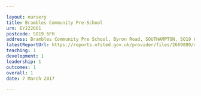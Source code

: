 ```yaml
---

layout: nursery
title: Brambles Community Pre-School
urn: EY222661
postcode: SO19 6FH
address: Brambles Community Pre School, Byron Road, SOUTHAMPTON, SO19 6FH
latestReportUrl: https://reports.ofsted.gov.uk/provider/files/2669889/urn/EY222661.pdf
teaching: 1
development: 1
leadership: 1
outcomes: 1
overall: 1
date: 7 March 2017

---
```

